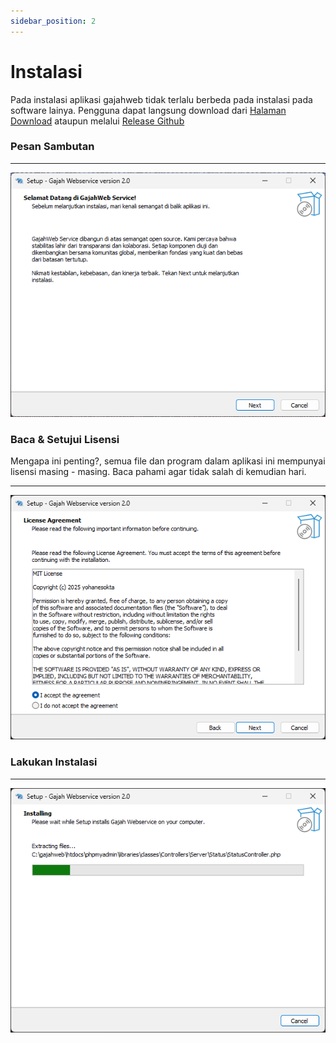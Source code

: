 ```yaml
---
sidebar_position: 2
---
```


# Instalasi

Pada instalasi aplikasi gajahweb tidak terlalu berbeda pada instalasi pada software lainya. Pengguna dapat langsung download dari [Halaman Download](/) ataupun melalui [Release Github](https://github.com/yohanesokta/WebServices-Gajah/releases)

### Pesan Sambutan
---
![Instalasi1](./img/install_1.png)

### Baca & Setujui Lisensi

Mengapa ini penting?, semua file dan program dalam aplikasi ini mempunyai lisensi masing - masing. Baca pahami agar tidak salah di kemudian hari.

---
![Instalasi1](./img/install_2.png)

### Lakukan Instalasi
---
![Instalasi1](./img/install_3.png)
